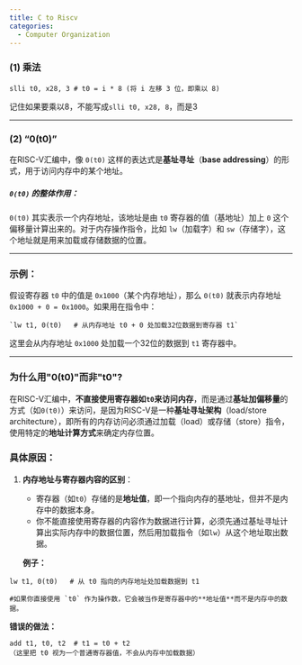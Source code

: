 ```yaml
---
title: C to Riscv
categories:
  - Computer Organization
---
```


### (1) 乘法

```RISC-V
slli t0, x28, 3 # t0 = i * 8 (将 i 左移 3 位，即乘以 8)
```
记住如果要乘以8，不能写成`slli t0, x28, 8`，而是3

---

### (2) “0(t0)”

在RISC-V汇编中，像 `0(t0)` 这样的表达式是**基址寻址**（**base addressing**）的形式，用于访问内存中的某个地址。
##### `0(t0)` 的整体作用：

`0(t0)` 其实表示一个内存地址，该地址是由 `t0` 寄存器的值（基地址）加上 `0` 这个偏移量计算出来的。对于内存操作指令，比如 `lw`（加载字）和 `sw`（存储字），这个地址就是用来加载或存储数据的位置。

---
### 示例：

假设寄存器 `t0` 中的值是 `0x1000`（某个内存地址），那么 `0(t0)` 就表示内存地址 `0x1000 + 0 = 0x1000`。如果用在指令中：

```RISC-V
`lw t1, 0(t0)   # 从内存地址 t0 + 0 处加载32位数据到寄存器 t1`
```

这里会从内存地址 `0x1000` 处加载一个32位的数据到 `t1` 寄存器中。

---
### 为什么用"0(t0)"而非"t0"?

在RISC-V汇编中，**不直接使用寄存器如`t0`来访问内存**，而是通过**基址加偏移量**的方式（如`0(t0)`）来访问，是因为RISC-V是一种**基址寻址架构**（load/store architecture），即所有的内存访问必须通过加载（load）或存储（store）指令，使用特定的**地址计算方式**来确定内存位置。

### 具体原因：

1. **内存地址与寄存器内容的区别**：
    
    - 寄存器（如`t0`）存储的是**地址值**，即一个指向内存的基地址，但并不是内存中的数据本身。
    - 你不能直接使用寄存器的内容作为数据进行计算，必须先通过基址寻址计算出实际内存中的数据位置，然后用加载指令（如`lw`）从这个地址取出数据。
    
    **例子：**
```RISC-V
lw t1, 0(t0)   # 从 t0 指向的内存地址处加载数据到 t1

#如果你直接使用 `t0` 作为操作数，它会被当作是寄存器中的**地址值**而不是内存中的数据。
```
    
**错误的做法：**
    
```RISC-V
add t1, t0, t2  # t1 = t0 + t2
（这里把 t0 视为一个普通寄存器值，不会从内存中加载数据）
```    
